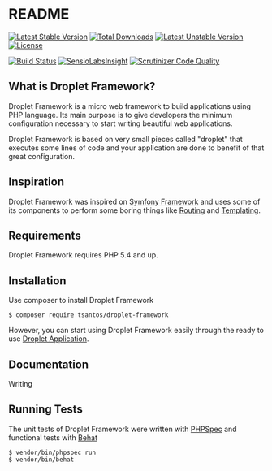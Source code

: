 README
======
[![Latest Stable Version](https://poser.pugx.org/tsantos/droplet-framework/v/stable)](https://packagist.org/packages/tsantos/droplet-framework) [![Total Downloads](https://poser.pugx.org/tsantos/droplet-framework/downloads)](https://packagist.org/packages/tsantos/droplet-framework) [![Latest Unstable Version](https://poser.pugx.org/tsantos/droplet-framework/v/unstable)](https://packagist.org/packages/tsantos/droplet-framework) [![License](https://poser.pugx.org/tsantos/droplet-framework/license)](https://packagist.org/packages/tsantos/droplet-framework)

[![Build Status](https://travis-ci.org/tsantos84/droplet-framework.svg?branch=master)](https://travis-ci.org/tsantos84/droplet-framework) [![SensioLabsInsight](https://insight.sensiolabs.com/projects/de4ed03c-e513-4287-a0c6-decca30b5f58/mini.png)](https://insight.sensiolabs.com/projects/de4ed03c-e513-4287-a0c6-decca30b5f58) [![Scrutinizer Code Quality](https://scrutinizer-ci.com/g/tsantos84/droplet-framework/badges/quality-score.png?b=master)](https://scrutinizer-ci.com/g/tsantos84/droplet-framework/?branch=master)

What is Droplet Framework?
--------------------------

Droplet Framework is a micro web framework to build applications using PHP language.
Its main purpose is to give developers the minimum configuration necessary to
start writing beautiful web applications.

Droplet Framework is based on very small pieces called "droplet" that
executes some lines of code and your application are done to benefit of
that great configuration.

Inspiration
-----------

Droplet Framework was inspired on [Symfony Framework][1] and uses some of its components
to perform some boring things like [Routing][2] and [Templating][3].

Requirements
------------

Droplet Framework requires PHP 5.4 and up.

Installation
------------

Use composer to install Droplet Framework

    $ composer require tsantos/droplet-framework

However, you can start using Droplet Framework easily through the ready to use [Droplet Application][5].

Documentation
-------------

Writing

Running Tests
----------------------

The unit tests of Droplet Framework were written with [PHPSpec][4] and functional tests with [Behat][6]

    $ vendor/bin/phpspec run
    $ vendor/bin/behat

[1]: http://symfony.com/
[2]: http://symfony.com/doc/current/components/routing/introduction.html
[3]: http://symfony.com/doc/current/components/templating/introduction.html
[4]: http://www.phpspec.net/en/latest/
[5]: https://github.com/tsantos84/droplet-application
[6]: http://docs.behat.org
